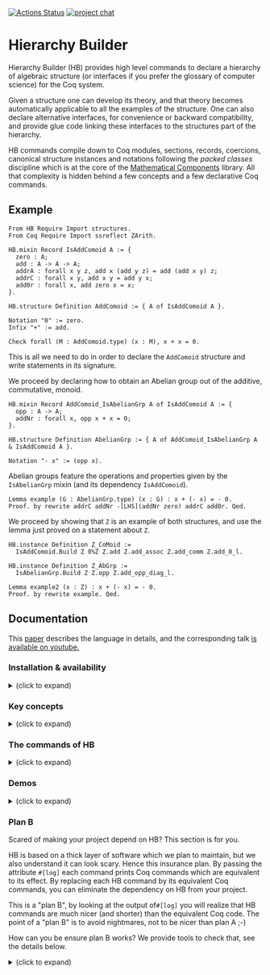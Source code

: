 [![Actions Status](https://github.com/math-comp/hierarchy-builder/workflows/CI/badge.svg)](https://github.com/math-comp/hierarchy-builder/actions)
[![project chat](https://img.shields.io/badge/zulip-join_chat-brightgreen.svg)](https://coq.zulipchat.com/#narrow/stream/237868-Hierarchy-Buidlder)

# Hierarchy Builder

Hierarchy Builder (HB) provides high level commands to declare a hierarchy of algebraic structure
(or interfaces if you prefer the glossary of computer science) for the Coq system.

Given a structure one can develop its theory, and that theory becomes automatically applicable to
all the examples of the structure. One can also declare alternative interfaces, for convenience
or backward compatibility, and provide glue code linking these interfaces to the structures part of
the hierarchy.

HB commands compile down to Coq modules, sections, records, coercions, canonical structure instances
and notations following the *packed classes* discipline which is at the core of the [Mathematical
Components](https://github.com/math-comp/math-comp) library. All that complexity is hidden behind
a few concepts and a few declarative Coq commands.

## Example

```coq
From HB Require Import structures.
From Coq Require Import ssreflect ZArith.

HB.mixin Record IsAddComoid A := {
  zero : A;
  add : A -> A -> A;
  addrA : forall x y z, add x (add y z) = add (add x y) z;
  addrC : forall x y, add x y = add y x;
  add0r : forall x, add zero x = x;
}.

HB.structure Definition AddComoid := { A of IsAddComoid A }.

Notation "0" := zero.
Infix "+" := add.

Check forall (M : AddComoid.type) (x : M), x + x = 0.
```

This is all we need to do in order to declare the `AddComoid` structure
and write statements in its signature.

We proceed by declaring how to obtain an Abelian group out of the
additive, commutative, monoid.

```coq
HB.mixin Record AddComoid_IsAbelianGrp A of IsAddComoid A := {
  opp : A -> A;
  addNr : forall x, opp x + x = 0;
}.

HB.structure Definition AbelianGrp := { A of AddComoid_IsAbelianGrp A & IsAddComoid A }.

Notation "- x" := (opp x).
```

Abelian groups feature the operations and properties given by the
`IsAbelianGrp` mixin (and its dependency `IsAddComoid`).

```coq
Lemma example (G : AbelianGrp.type) (x : G) : x + (- x) = - 0.
Proof. by rewrite addrC addNr -[LHS](addNr zero) addrC add0r. Qed.
```

We proceed by showing that `Z` is an example of both structures, and use
the lemma just proved on a statement about `Z`.

```coq
HB.instance Definition Z_CoMoid :=
  IsAddComoid.Build Z 0%Z Z.add Z.add_assoc Z.add_comm Z.add_0_l.
 
HB.instance Definition Z_AbGrp :=
  IsAbelianGrp.Build Z Z.opp Z.add_opp_diag_l.

Lemma example2 (x : Z) : x + (- x) = - 0.
Proof. by rewrite example. Qed.
```

## Documentation

This [paper](https://hal.inria.fr/hal-02478907) describes the language
in details, and the corresponding talk [is available on youtube.](https://www.youtube.com/watch?v=F6iRaTlQrlo)

### Installation & availability

<details><summary>(click to expand)</summary><p>

HB works on Coq 8.11, 8.12 and 8.13

- You can install it via OPAM

```shell
opam repo add coq-released https://coq.inria.fr/opam/released
opam install coq-hierarchy-builder
```

- You can use it in nix with the attribute `coqPackages_8_11.hierarchy-builder` e.g.
  via `nix-shell -p coq_8_11 -p coqPackages_8_11.hierarchy-builder`
 
</p></details>

### Key concepts

<details><summary>(click to expand)</summary><p>

- a *mixin* is a bare bone building block of the hierarchy, it packs operations
  and axioms.

- a *factory* is a package of operations and properties that is elaborated by
  HB to one or more mixin. A mixin is hence a trivial factory.

- a *structure* is declared by attaching zero or more factories to a type.

- a *builder* is a user provided piece of code capable of
  building one or more mixins from a factory.

- an *instance* is an example of a structure: it provides all operation and
  fulfills all axioms.

</p></details>

### The commands of HB

<details><summary>(click to expand)</summary><p>

- HB core commands:
  - `HB.mixin` declares a mixin
  - `HB.structure` declares a structure
  - `HB.factory` declares a factory
  - `HB.builders` and `HB.end` declare a set of builders
  - `HB.instance` declares a structure instance

- HB support commands:
  - `HB.export` exports a module and schedules it for re-export
  - `HB.reexport` exports all modules and instances scheduled for re-export
  - `HB.graph` prints the structure hierarchy to a dot file
  - `HB.status` dumps the contents of the hierarchy (debug purposes)
  - `HB.check` is similar to `Check` (test purposes)

The documentation of all commands can be found in the comments of
[structures.v](structures.v), search for `Elpi Command` and you will
find them. All commands can be prefixed with the attribute `#[verbose]`
to get an idea of what they are doing.

See also the `#[log]` attribute in the "Plan B" section below.

</p></details>

### Demos

<details><summary>(click to expand)</summary><p>

- [demo1](examples/demo1/) and [demo3](examples/demo3/) declare and evolve a hierarchy up to
  rings with various clients that are tested not to break when the hierarchy
  evolves
- [demo2](examples/demo2/) describes the subtle triangular interaction between groups,
  topological space and uniform spaces. Indeed, 1. all uniform spaces induce a
  topology, which makes them topological spaces, but 2. all topological groups
  (groups that are topological spaces such that the addition and opposite are
  continuous) induce a uniformity, which makes them uniform spaces. We solve
  this seamingly mutual dependency using HB.

</p></details>

### Plan B

Scared of making your project depend on HB? This section is for you.

HB is based on a thick layer of software which we plan to maintain, but we
also understand it can look scary. Hence this insurance plan. By passing
the attribute `#[log]` each command prints Coq commands which are equivalent to
its effect. By replacing each HB command by its equivalent Coq commands, you
can eliminate the dependency on HB from your project.

This is a "plan B", by looking at the output of`#[log]` you will realize that
HB commands are much nicer (and shorter) than the equivalent Coq code. The
point of a "plan B" is to avoid nightmares, not to be nicer than plan A ;-)

How can you be ensure plan B works? We provide tools to check that, see
the details below.

<details><summary>(click to expand)</summary><p>


Hierarchy Builder commands can log their equivalent vernacular commands
to "patch" file (extension `.hb`). In order to do so, one has to
compile the project with the `COQ_ELPI_ATTRIBUTES` variable set. Eg

```shell
COQ_ELPI_ATTRIBUTES='hb(log(raw))' make
```

The `coq.hb` command line utility, provided by the `coq-hierarchy-builder` package,
is able to apply the generated patches: it comments out HB commands and
inserts their equivalent Coq commands.

```shell
coq.hb patch file1.v file2.v ...
```

The converse operation can be performed using the following command:

```shell
coq.hb reset file1.v file2.v ...
```

We recommend to setup a CI job testing plan B. If you are using
`docker-coq-action` the following snippet is a good start:

```yaml
  plan-B:
    runs-on: ubuntu-latest
    steps:
    - uses: actions/checkout@v2
    - uses: coq-community/docker-coq-action@v1
      with:
        opam_file: './your-project.opam'        # depends on coq-hierarchy-builder
        script: |
          # build the project so that it generates patch files
          COQ_ELPI_ATTRIBUTES="hb(log(raw))" make -j2
          # apply the patches
          coq.hb patch `find . -name \*.v`
          # check something happened
          if git diff --quiet; then echo "No patch!"; exit 1; fi
          # replace HB by a package with trivial dependencies, just to make
          # the From HB Require... line work
          opam remove coq-hierarchy-builder
          opam install coq-hierarchy-builder-shim
          # build the project without HB
          make -j2
```

</p></details>
